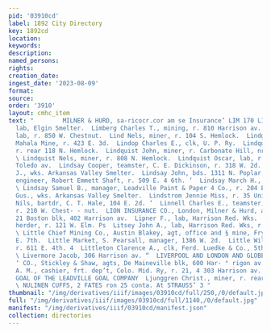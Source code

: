 ```yaml
---
pid: '03910cd'
label: 1892 City Directory
key: 1892cd
location: 
keywords: 
description: 
named_persons: 
rights: 
creation_date: 
ingest_date: '2023-08-09'
format: 
source: 
order: '3910'
layout: cmhc_item
text: "        MILNER & HURD, sa-ricocr.cor am se Insurance’ LIM 170 LIU.  Lim Anton,
  lab, Elgin Smelter.  Limberg Charles T., mining, r. 810 Harrison av.  Lind John,
  lab, r. 850 W. Chestnut.  Lind Nels, miner, r. 104 S. Hemlock.  Lindgren John, miner,
  Mahala Mine, r. 423 E. 3d.  Lindop Charles E., clk, U. P. Ry.  Lindquist John, miner,
  r. rear 118 N. Hemlock.  Lindquist John, miner, r. Carbonate Hill, nr. reservoir.
  \ Lindquist Nels, miner, r. 808 N. Hemlock.  Lindquist Oscar, lab, r. rear 148 S.
  Toledo av.  Lindsay Cooper, teamster, C. E. Dickinson, r. 318 W. 2d.  Lindsay C.
  J., wks. Arkansas Valley Smelter.  Lindsay John, bds. 1311 N. Poplar.  Lindsay Joseph,
  engineer, Robert Emmett Shaft, r. 509 E. 4 6th. ‘  Lindsay March H., r. 114 E. 4th.
  \ Lindsay Samuel B., manager, Leadville Paint & Paper 4 Co., r. 204 E. 5th. 4  Lindstrom
  Gus., wks. Arkansas Valley Smelter.  Lindstrom Jennie Miss, r. 35 Union blk.  Lindstrom
  Nils, bartdr, C. T. Hale, 104 E. 2d. ‘  Linnell Charles E., teamster, P. Crowe,
  r. 210 W. Chest- - nut.  LION INSURANCE CO., London, Milner & Hurd, agts, 20- +
  21 Boston blk, 402 Harrison av.  Lipner F., lab, Harrison Red. Wks.  Liston Richard,
  herder, r. 121 W. Elm. Ps  Litsey John A., lab, Harrison Red. Wks, r. 211 W. Front.
  \ Little Chief Mining Co., Austin Blakey, agt, office and § mine, Fryer Hiil, head
  E. 7th.  Little Market, S. Pearsall, manager, 1386 W. 2d.  Little William, miner,
  r. 611 E. 4th. 4  Littleton Clarence A., clk, Ferd. Luedke & Co., 5th, cor “2 Poplar.
  \ Livermore Jacob, 306 Harrison av. “  LIVERPOOL AND LONDON AND GLOBE INSURANCE
  ‘ CO., Stickley & Shaw, agts, De Maineville blk, 600 Har- ° rigon av.  Livingston
  A. M., cashier, frt. dep’t, Colo. Mid. Ry, r. 21, 4 303 Harrison av. ‘                                           ORDER
  GOAL OF THE LEADVILLE GOAL COMPANY  Ljunggren Christ., miner, r. rear 423 E. 2d.
  \ NULINEN CUFFS, 2 FATES ron 25 conta. At STRAUSS’ 3 "
thumbnail: "/img/derivatives/iiif/images/03910cd/full/250,/0/default.jpg"
full: "/img/derivatives/iiif/images/03910cd/full/1140,/0/default.jpg"
manifest: "/img/derivatives/iiif/03910cd/manifest.json"
collection: directories
---
```

